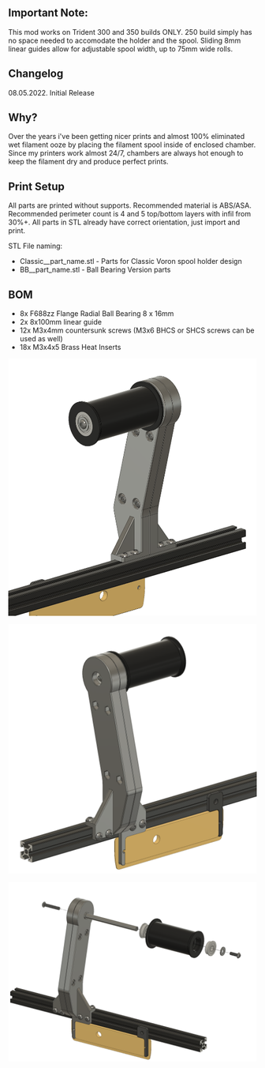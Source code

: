 ## Important Note:
This mod works on Trident 300 and 350 builds ONLY. 250 build simply has no space needed to accomodate the holder and the spool.
Sliding 8mm linear guides allow for adjustable spool width, up to 75mm wide rolls.

## Changelog
08.05.2022.
Initial Release

## Why?

Over the years i've been getting nicer prints and almost 100% eliminated wet filament ooze by placing the filament spool inside of enclosed chamber. Since my printers work almost 24/7, chambers are always hot enough to keep the filament dry and produce perfect prints.

## Print Setup

All parts are printed without supports. Recommended material is ABS/ASA. Recommended perimeter count is 4 and 5 top/bottom layers with infil from 30%+. All parts in STL already have correct orientation, just import and print.

STL File naming:
- Classic__part_name.stl - Parts for Classic Voron spool holder design
- BB__part_name.stl - Ball Bearing Version parts

## BOM

- 8x F688zz Flange Radial Ball Bearing 8 x 16mm
- 2x 8x100mm linear guide
- 12x M3x4mm countersunk screws (M3x6 BHCS or SHCS screws can be used as well)
- 18x M3x4x5 Brass Heat Inserts







![1](/printer_mods/elcrni/V2.4-Trident-Spool-Holders/Images/1.png)

![2](/printer_mods/elcrni/V2.4-Trident-Spool-Holders/Images/2.png)

![3](/printer_mods/elcrni/V2.4-Trident-Spool-Holders/Images/3.png)


